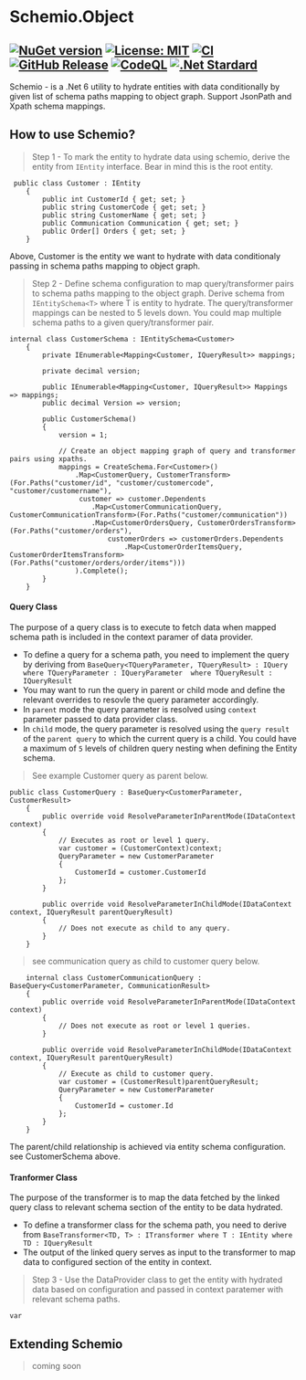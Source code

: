 # Schemio.Object 
[![NuGet version](https://badge.fury.io/nu/Schemio.Object.svg)](https://badge.fury.io/nu/Schemio.Object) [![License: MIT](https://img.shields.io/badge/License-MIT-yellow.svg)](https://github.com/NinjaRocks/Schemio.Object/blob/master/License.md) [![CI](https://github.com/NinjaRocks/Data2Xml/actions/workflows/CI.yml/badge.svg)](https://github.com/NinjaRocks/Data2Xml/actions/workflows/CI.yml) [![GitHub Release](https://img.shields.io/github/v/release/ninjarocks/Data2Xml?logo=github&sort=semver)](https://github.com/ninjarocks/Data2Xml/releases/latest)
[![CodeQL](https://github.com/NinjaRocks/Schemio.Object/actions/workflows/CodeQL.yml/badge.svg)](https://github.com/NinjaRocks/Schemio.Object/actions/workflows/CodeQL.yml) [![.Net Stardard](https://img.shields.io/badge/.Net%20Standard-2.1-blue)](https://dotnet.microsoft.com/en-us/download/dotnet/6.0)
--
Schemio - is a .Net 6 utility to hydrate entities with data conditionally by given list of schema paths mapping to object graph. Support JsonPath and Xpath schema mappings.

## How to use Schemio?
> Step 1 - To mark the entity to hydrate data using schemio, derive the entity from `IEntity` interface. Bear in mind this is the root entity.
```
 public class Customer : IEntity
    {
        public int CustomerId { get; set; }
        public string CustomerCode { get; set; }
        public string CustomerName { get; set; }
        public Communication Communication { get; set; }
        public Order[] Orders { get; set; }
    }
```
Above, Customer is the entity we want to hydrate with data conditionaly passing in schema paths mapping to object graph.

> Step 2 - Define schema configuration to map query/transformer pairs to schema paths mapping to the object graph. 
Derive schema from `IEntitySchema<T>` where T is entity to hydrate. The query/transformer mappings can be nested to 5 levels down. You could map multiple schema paths to a given query/transformer pair. 


```
internal class CustomerSchema : IEntitySchema<Customer>
    {
        private IEnumerable<Mapping<Customer, IQueryResult>> mappings;

        private decimal version;

        public IEnumerable<Mapping<Customer, IQueryResult>> Mappings => mappings;
        public decimal Version => version;

        public CustomerSchema()
        {
            version = 1;

            // Create an object mapping graph of query and transformer pairs using xpaths.
            mappings = CreateSchema.For<Customer>()
                .Map<CustomerQuery, CustomerTransform>(For.Paths("customer/id", "customer/customercode", "customer/customername"),
                 customer => customer.Dependents
                    .Map<CustomerCommunicationQuery, CustomerCommunicationTransform>(For.Paths("customer/communication"))
                    .Map<CustomerOrdersQuery, CustomerOrdersTransform>(For.Paths("customer/orders"),
                        customerOrders => customerOrders.Dependents
                            .Map<CustomerOrderItemsQuery, CustomerOrderItemsTransform>(For.Paths("customer/orders/order/items")))
                ).Complete();
        }
    }
```

#### Query Class
The purpose of a query class is to execute to fetch data when mapped schema path is included in the context paramer of data provider.
- To define a query for a schema path, you need to implement the query by deriving from  `BaseQuery<TQueryParameter, TQueryResult> : IQuery where TQueryParameter : IQueryParameter  where TQueryResult : IQueryResult` 
- You may want to run the query in parent or child mode and define the relevant overrides to resovle the query parameter accordingly.
- In `parent` mode the query parameter is resolved using `context` parameter passed to data provider class.
- In `child` mode, the query parameter is resolved using the `query result` of the `parent query` to which the current query is a child. You could have a maximum of `5` levels of children query nesting when defining the Entity schema.

> See example Customer query as parent below. 
```
public class CustomerQuery : BaseQuery<CustomerParameter, CustomerResult>
    {
        public override void ResolveParameterInParentMode(IDataContext context)
        {
            // Executes as root or level 1 query.
            var customer = (CustomerContext)context;
            QueryParameter = new CustomerParameter
            {
                CustomerId = customer.CustomerId
            };
        }

        public override void ResolveParameterInChildMode(IDataContext context, IQueryResult parentQueryResult)
        {
            // Does not execute as child to any query.
        }
    }
```
> see communication query as child to customer query below.
```
    internal class CustomerCommunicationQuery : BaseQuery<CustomerParameter, CommunicationResult>
    {
        public override void ResolveParameterInParentMode(IDataContext context)
        {
            // Does not execute as root or level 1 queries.
        }

        public override void ResolveParameterInChildMode(IDataContext context, IQueryResult parentQueryResult)
        {
            // Execute as child to customer query.
            var customer = (CustomerResult)parentQueryResult;
            QueryParameter = new CustomerParameter
            {
                CustomerId = customer.Id
            };
        }
    }
```
The parent/child relationship is achieved via entity schema configuration. see CustomerSchema above.
#### Tranformer Class
The purpose of the transformer is to map the data fetched by the linked query class to relevant schema section of the entity to be data hydrated.
- To define a transformer class for the schema path, you need to derive from `BaseTransformer<TD, T> : ITransformer
        where T : IEntity
        where TD : IQueryResult` 
- The output of the linked query serves as input to the transformer to map data to configured section of the entity in context.

> Step 3 - Use the DataProvider class to get the entity with hydrated data based on configuration and passed in context paratemer with relevant schema paths.
```
var 

```

## Extending Schemio
> coming soon
